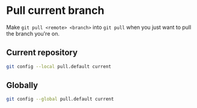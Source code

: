 [
  id: git-pull-to-current
  tags:
  locations:
]: #

# Pull current branch

Make ``git pull <remote> <branch>`` into ``git pull`` when you just want to pull the branch you're on.

## Current repository
````bash
git config --local pull.default current
````

## Globally
````bash
git config --global pull.default current
````
